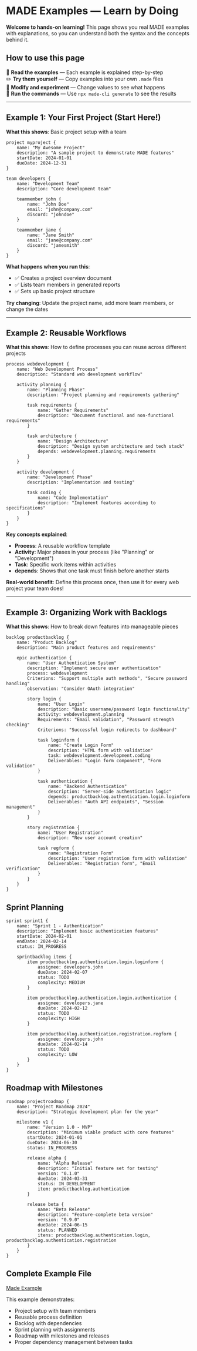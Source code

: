 # MADE Examples — Learn by Doing

**Welcome to hands-on learning!** This page shows you real MADE examples with explanations, so you can understand both the syntax and the concepts behind it.

## How to use this page

👀 **Read the examples** — Each example is explained step-by-step  
✏️ **Try them yourself** — Copy examples into your own `.made` files  
🔧 **Modify and experiment** — Change values to see what happens  
🚀 **Run the commands** — Use `npx made-cli generate` to see the results

---

## Example 1: Your First Project (Start Here!)

**What this shows**: Basic project setup with a team

```made
project myproject {
    name: "My Awesome Project"
    description: "A sample project to demonstrate MADE features"
    startDate: 2024-01-01
    dueDate: 2024-12-31
}

team developers {
    name: "Development Team"
    description: "Core development team"
    
    teammember john {
        name: "John Doe"
        email: "john@company.com"
        discord: "johndoe"
    }
    
    teammember jane {
        name: "Jane Smith"
        email: "jane@company.com"
        discord: "janesmith"
    }
}
```

**What happens when you run this**:
- ✅ Creates a project overview document
- ✅ Lists team members in generated reports
- ✅ Sets up basic project structure

**Try changing**: Update the project name, add more team members, or change the dates

---

## Example 2: Reusable Workflows

**What this shows**: How to define processes you can reuse across different projects

```made
process webdevelopment {
    name: "Web Development Process"
    description: "Standard web development workflow"
    
    activity planning {
        name: "Planning Phase"
        description: "Project planning and requirements gathering"
        
        task requirements {
            name: "Gather Requirements"
            description: "Document functional and non-functional requirements"
        }
        
        task architecture {
            name: "Design Architecture"
            description: "Design system architecture and tech stack"
            depends: webdevelopment.planning.requirements
        }
    }
    
    activity development {
        name: "Development Phase"
        description: "Implementation and testing"
        
        task coding {
            name: "Code Implementation"
            description: "Implement features according to specifications"
        }
    }
}
```

**Key concepts explained**:
- **Process**: A reusable workflow template
- **Activity**: Major phases in your process (like "Planning" or "Development")
- **Task**: Specific work items within activities
- **depends**: Shows that one task must finish before another starts

**Real-world benefit**: Define this process once, then use it for every web project your team does!

---

## Example 3: Organizing Work with Backlogs

**What this shows**: How to break down features into manageable pieces

```made
backlog productbacklog {
    name: "Product Backlog"
    description: "Main product features and requirements"
    
    epic authentication {
        name: "User Authentication System"
        description: "Implement secure user authentication"
        process: webdevelopment
        Criterions: "Support multiple auth methods", "Secure password handling"
        observation: "Consider OAuth integration"
        
        story login {
            name: "User Login"
            description: "Basic username/password login functionality"
            activity: webdevelopment.planning
            Requirements: "Email validation", "Password strength checking"
            Criterions: "Successful login redirects to dashboard"
            
            task loginform {
                name: "Create Login Form"
                description: "HTML form with validation"
                task: webdevelopment.development.coding
                Deliverables: "Login form component", "Form validation"
            }
            
            task authentication {
                name: "Backend Authentication"
                description: "Server-side authentication logic"
                depends: productbacklog.authentication.login.loginform
                Deliverables: "Auth API endpoints", "Session management"
            }
        }
        
        story registration {
            name: "User Registration"
            description: "New user account creation"
            
            task regform {
                name: "Registration Form"
                description: "User registration form with validation"
                Deliverables: "Registration form", "Email verification"
            }
        }
    }
}
```

## Sprint Planning

```made
sprint sprint1 {
    name: "Sprint 1 - Authentication"
    description: "Implement basic authentication features"
    startDate: 2024-02-01
    endDate: 2024-02-14
    status: IN_PROGRESS
    
    sprintbacklog items {
        item productbacklog.authentication.login.loginform {
            assignee: developers.john
            dueDate: 2024-02-07
            status: TODO
            complexity: MEDIUM
        }
        
        item productbacklog.authentication.login.authentication {
            assignee: developers.jane
            dueDate: 2024-02-12
            status: TODO
            complexity: HIGH
        }
        
        item productbacklog.authentication.registration.regform {
            assignee: developers.john
            dueDate: 2024-02-14
            status: TODO
            complexity: LOW
        }
    }
}
```

## Roadmap with Milestones

```made
roadmap projectroadmap {
    name: "Project Roadmap 2024"
    description: "Strategic development plan for the year"
    
    milestone v1 {
        name: "Version 1.0 - MVP"
        description: "Minimum viable product with core features"
        startDate: 2024-01-01
        dueDate: 2024-06-30
        status: IN_PROGRESS
        
        release alpha {
            name: "Alpha Release"
            description: "Initial feature set for testing"
            version: "0.1.0"
            dueDate: 2024-03-31
            status: IN_DEVELOPMENT
            item: productbacklog.authentication
        }
        
        release beta {
            name: "Beta Release"
            description: "Feature-complete beta version"
            version: "0.9.0"
            dueDate: 2024-06-15
            status: PLANNED
            itens: productbacklog.authentication.login, productbacklog.authentication.registration
        }
    }
}
```

## Complete Example File

[Made Example](./exemplo.made)

This example demonstrates:
- Project setup with team members
- Reusable process definition
- Backlog with dependencies
- Sprint planning with assignments
- Roadmap with milestones and releases
- Proper dependency management between tasks